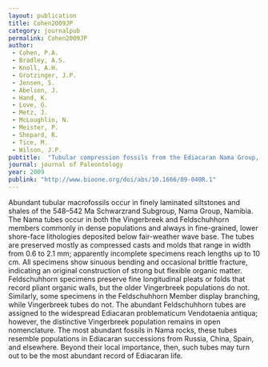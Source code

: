 ```yaml
---
layout: publication
title: Cohen2009JP
category: journalpub
permalink: Cohen2009JP
author: 
 - Cohen, P.A. 
 - Bradley, A.S. 
 - Knoll, A.H.  
 - Grotzinger, J.P. 
 - Jensen, S. 
 - Abelson, J. 
 - Hand, K. 
 - Love, G. 
 - Metz, J. 
 - McLoughlin, N. 
 - Meister, P. 
 - Shepard, R. 
 - Tice, M. 
 - Wilson, J.P. 
pubtitle:  "Tubular compression fossils from the Ediacaran Nama Group, Namibia"
journal: journal of Paleontology 
year: 2009
publink: "http://www.bioone.org/doi/abs/10.1666/09-040R.1"
---
```

Abundant tubular macrofossils occur in finely laminated siltstones and shales of the 548–542 Ma Schwarzrand Subgroup, Nama Group, Namibia. The Nama tubes occur in both the Vingerbreek and Feldschuhhorn members commonly in dense populations and always in fine-grained, lower shore-face lithologies deposited below fair-weather wave base. The tubes are preserved mostly as compressed casts and molds that range in width from 0.6 to 2.1 mm; apparently incomplete specimens reach lengths up to 10 cm. All specimens show sinuous bending and occasional brittle fracture, indicating an original construction of strong but flexible organic matter. Feldschuhhorn specimens preserve fine longitudinal pleats or folds that record pliant organic walls, but the older Vingerbreek populations do not. Similarly, some specimens in the Feldschuhhorn Member display branching, while Vingerbreek tubes do not. The abundant Feldschuhhorn tubes are assigned to the widespread Ediacaran problematicum Vendotaenia antiqua; however, the distinctive Vingerbreek population remains in open nomenclature. The most abundant fossils in Nama rocks, these tubes resemble populations in Ediacaran successions from Russia, China, Spain, and elsewhere. Beyond their local importance, then, such tubes may turn out to be the most abundant record of Ediacaran life.